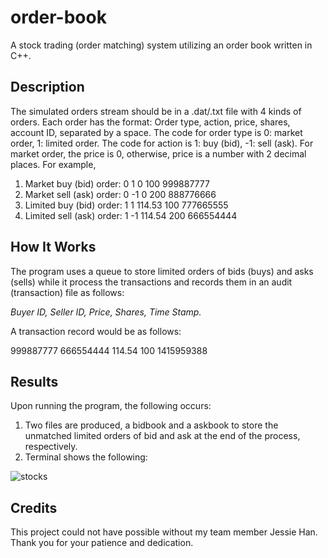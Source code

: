 # order-book
A stock trading (order matching) system utilizing an order book written in C++.
## Description 
The simulated orders stream should be in a .dat/.txt file with 4 kinds of orders.
Each order has the format:
Order type, action, price, shares, account ID, separated by a space. The code for order type is 0:
market order, 1: limited order. The code for action is 1: buy (bid), -1: sell (ask). For market order, the
price is 0, otherwise, price is a number with 2 decimal places. For example,
1. Market buy (bid) order: 0 1 0 100 999887777
2. Market sell (ask) order: 0 -1 0 200 888776666
3. Limited buy (bid) order: 1 1 114.53 100 777665555
4. Limited sell (ask) order: 1 -1 114.54 200 666554444
## How It Works
The program uses a queue to store limited orders of bids (buys) and asks (sells) while it
process the transactions and records them in an audit (transaction) file as follows:

*Buyer ID, Seller ID, Price, Shares, Time Stamp.*

A transaction record would be as follows:

999887777 666554444 114.54 100 1415959388
## Results
Upon running the program, the following occurs:
1. Two files are produced, a bidbook and a askbook to store the unmatched limited orders of bid and ask at the end of the process, respectively.
2. Terminal shows the following:

![stocks](https://user-images.githubusercontent.com/53231599/61754721-54b4ce80-ad82-11e9-8a4f-eff35ca0c191.PNG)


## Credits
This project could not have possible without my team member Jessie Han. Thank you for your patience and dedication. 

